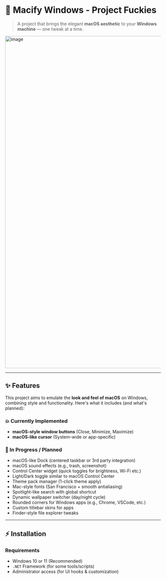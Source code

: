 # 🍏 Macify Windows - Project Fuckies

> A project that brings the elegant **macOS aesthetic** to your **Windows machine** — one tweak at a time.

<img width="1918" height="1076" alt="image" src="https://github.com/user-attachments/assets/f7b134a4-6812-4411-9e6a-ecf617e47101" />


---

## ✨ Features

This project aims to emulate the **look and feel of macOS** on Windows, combining style and functionality. Here's what it includes (and what's planned):

### 💥 Currently Implemented
-  **macOS-style window buttons** (Close, Minimize, Maximize)
-  **macOS-like cursor** (System-wide or app-specific)


### 🦇 In Progress / Planned
-  macOS-like Dock (centered taskbar or 3rd party integration)
-  macOS sound effects (e.g., trash, screenshot)
-  Control Center widget (quick toggles for brightness, Wi-Fi etc.)
-  Light/Dark toggle similar to macOS Control Center
-  Theme pack manager (1-click theme apply)
-  Mac-style fonts (San Francisco + smooth antialiasing)
-  Spotlight-like search with global shortcut
-  Dynamic wallpaper switcher (day/night cycle)
-  Rounded corners for Windows apps (e.g., Chrome, VSCode, etc.)
-  Custom titlebar skins for apps
-  Finder-style file explorer tweaks

---

## ⚡ Installation

### Requirements
- Windows 10 or 11 (Recommended)
- `.NET` Framework (for some tools/scripts)
- Administrator access (for UI hooks & customization)

